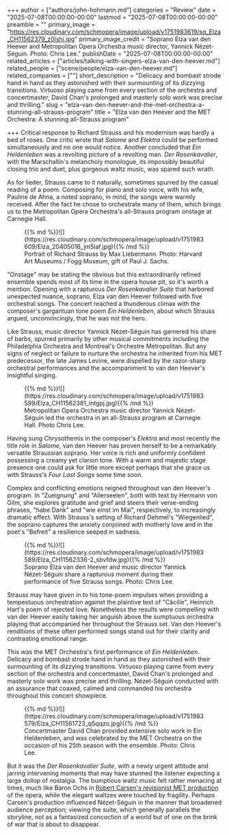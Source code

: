 +++
author = ["authors/john-hohmann.md"]
categories = "Review"
date = "2025-07-08T00:00:00-00:00"
lastmod = "2025-07-08T00:00:00-00:00"
preamble = ""
primary_image = "https://res.cloudinary.com/schmopera/image/upload/v1751983619/sq_Elza_CH11562379_z0lshi.jpg"
primary_image_credit = "Soprano Elza van den Heever and Metropolitan Opera Orchestra music director, Yannick Nézet-Séguin. Photo: Chris Lee."
publishDate = "2025-07-08T00:00:00-00:00"
related_articles = ["articles/talking-with-singers-elza-van-den-heever.md"]
related_people = ["scene/people/elza-van-den-heever.md"]
related_companies = [""]
short_description = "Delicacy and bombast strode hand in hand as they astonished with their surmounting of its dizzying transitions. Virtuoso playing came from every section of the orchestra and concertmaster, David Chan's prolonged and masterly solo work was precise and thrilling."
slug = "elza-van-den-heever-and-the-met-orchestra-a-stunning-all-strauss-program"
title = "Elza van den Heever and the MET Orchestra: A stunning all-Strauss program"

+++
Critical response to Richard Strauss and his modernism was hardly a bed of roses. One critic wrote that _Salome_ and _Elektra_ could be performed simultaneously and no one would notice. Another concluded that _Ein Heldenleben_ was a revolting picture of a revolting man. _Der Rosenkavalier_, with the Marschallin's melancholy monologue, its impossibly beautiful closing trio and duet, plus gorgeous waltz music, was spared such wrath.

As for lieder, Strauss came to it naturally, sometimes spurred by the casual reading of a poem. Composing for piano and solo voice, with his wife, Pauline de Ahna, a noted soprano, in mind, the songs were warmly received. After the fact he chose to orchestrate many of them, which brings us to the Metropolitan Opera Orchestra's all-Strauss program onstage at Carnegie Hall.

<figure data-type="image">{{% md %}}![](https://res.cloudinary.com/schmopera/image/upload/v1751983609/Elza_20405016_jm5laf.jpg){{% /md %}}
<figcaption>Portrait of Richard Strauss by Max Liebermann. Photo: Harvard Art Museums / Fogg Museum, gift of Paul J. Sachs. </figcaption>
</figure>

"Onstage" may be stating the obvious but this extraordinarily refined ensemble spends most of its time in the opera house pit, so it's worth a mention. Opening with a rapturous _Der Rosenkavalier Suite_ that harbored unexpected nuance, soprano, Elza van den Heever followed with five orchestral songs. The concert reached a thunderous climax with the composer's gargantuan tone poem _Ein Heldenleben_, about which Strauss argued, unconvincingly, that he was not the hero.

Like Strauss, music director Yannick Nézet-Séguin has garnered his share of barbs, spurred primarily by other musical commitments including the Philadelphia Orchestra and Montreal's Orchestre Métropolitan. But any signs of neglect or failure to nurture the orchestra he inherited from his MET predecessor, the late James Levine, were dispelled by the razor-sharp orchestral performances and the accompaniment to van den Heever's insightful singing.

<figure data-type="image">{{% md %}}![](https://res.cloudinary.com/schmopera/image/upload/v1751983599/Elza_CH11562381_intgpj.jpg){{% /md %}}
<figcaption>Metropolitan Opera Orchestra music director Yannick Nézet-Séguin led the orchestra in an all-Strauss program at Carnegie Hall. Photo Chris Lee.</figcaption>
</figure>

Having sung Chrysothemis in the composer's _Elektra_ and most recently the title role in _Salome_, van den Heever has proven herself to be a remarkably versatile Straussian soprano. Her voice is rich and uniformly confident possessing a creamy yet clarion tone. With a warm and majestic stage presence one could ask for little more except perhaps that she grace us with Strauss's _Four Last Songs_ some time soon.

Complex and conflicting emotions reigned throughout van den Heever's program. In "Zueignung" and "Allerseelen", both with text by Hermann von Gilm, she explores gratitude and grief and steers their verse-ending phrases, "habe Dank" and "wie einst im Mai", respectively, to increasingly dramatic effect. With Strauss's setting of Richard Dehmel's "Wiegenlied", the soprano captures the anxiety conjoined with motherly love and in the poet's "Befreit" a resilience seeped in sadness.

<figure data-type="image">{{% md %}}![](https://res.cloudinary.com/schmopera/image/upload/v1751983589/Elza_CH11562336-2_sbvfdw.jpg){{% /md %}}
<figcaption>Soprano Elza van den Heever and music director Yannick Nézet-Séguin share a rapturous moment during their performance of five Strauss songs. Photo: Chris Lee.</figcaption>
</figure>

Strauss may have given in to his tone-poem impulses when providing a tempestuous orchestration against the plaintive text of "Cäcilie", Heinrich Hart's poem of rejected love. Nonetheless the results were compelling with van der Heever easily taking her anguish above the sumptuous orchestra playing that accompanied her throughout the Strauss set. Van den Heever's renditions of these often performed songs stand out for their clarity and contrasting emotional range.

This was the MET Orchestra's first performance of _Ein Heldenleben_. Delicacy and bombast strode hand in hand as they astonished with their surmounting of its dizzying transitions. Virtuoso playing came from every section of the orchestra and concertmaster, David Chan's prolonged and masterly solo work was precise and thrilling. Nézet-Séguin conducted with an assurance that coaxed, calmed and commanded his orchestra throughout this concert showpiece.

<figure data-type="image">{{% md %}}![](https://res.cloudinary.com/schmopera/image/upload/v1751983579/Elza_CH11561723_q5qqzo.jpg){{% /md %}}
<figcaption>Concertmaster David Chan provided extensive solo work in Ein Heldenleben, and was celebrated by the MET Orchestra on the occasion of his 25th season with the ensemble. Photo: Chris Lee.</figcaption>
</figure>

But it was the _Der Rosenkavalier Suite_, with a newly urgent attitude and jarring intervening moments that may have stunned the listener expecting a large dollop of nostalgia. The bumptious waltz music felt rather menacing at times, much like Baron Ochs in [Robert Carsen's revisionist MET production](/in-review-der-rosenkavalier-at-roh/) of the opera, while the elegant waltzes were touched by fragility. Perhaps Carsen's production influenced Nézet-Séguin in the manner that broadened audience perception; viewing the suite, which generally parallels the storyline, not as a fantasized concoction of a world but of one on the brink of war that is about to disappear.